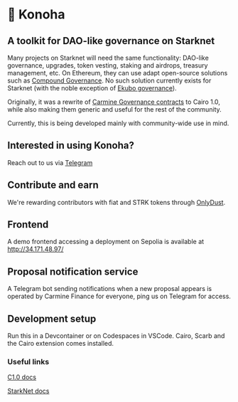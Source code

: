 # 🏡 Konoha
## A toolkit for DAO-like governance on Starknet

Many projects on Starknet will need the same functionality: DAO-like governance, upgrades, token vesting, staking and airdrops,  treasury management, etc. On Ethereum, they can use adapt open-source solutions such as [Compound Governance](https://github.com/compound-finance/compound-protocol/tree/master/contracts/Governance). No such solution currently exists for Starknet (with the noble exception of [Ekubo governance](https://github.com/EkuboProtocol/governance/tree/main/src)).

Originally, it was a rewrite of [Carmine Governance contracts](https://github.com/CarmineOptions/carmine-protocol/tree/master/contracts/governance) to Cairo 1.0, while also making them generic and useful for the rest of the community.

Currently, this is being developed mainly with community-wide use in mind.

## Interested in using Konoha?

Reach out to us via [Telegram](https://t.me/+_BpaFo4iarszZmQ0)

## Contribute and earn

We're rewarding contributors with fiat and STRK tokens through [OnlyDust](https://app.onlydust.com/p/carmine-options-amm).

## Frontend

A demo frontend accessing a deployment on Sepolia is available at http://34.171.48.97/

## Proposal notification service

A Telegram bot sending notifications when a new proposal appears is operated by Carmine Finance for everyone, ping us on Telegram for access.

## Development setup

Run this in a Devcontainer or on Codespaces in VSCode. Cairo, Scarb and the Cairo extension comes installed.

### Useful links

[C1.0 docs](https://cairo-lang.org/docs/v1.0/index.html)

[StarkNet docs](https://docs.starknet.io/documentation/)
